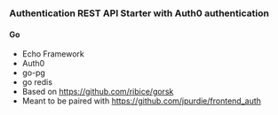 ### Authentication REST API Starter with Auth0 authentication
#### Go
- Echo Framework
- Auth0
- go-pg
- go redis
- Based on https://github.com/ribice/gorsk
- Meant to be paired with https://github.com/jpurdie/frontend_auth